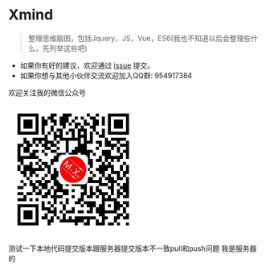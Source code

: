 # Xmind
> 整理思维脑图，包括Jquery，JS，Vue，ES6(我也不知道以后会整理些什么，先列举这些吧)

 - 如果你有好的建议，欢迎通过 [issue](https://github.com/mrxu0/Xmind/issues) 提交。
 - 如果你想与其他小伙伴交流欢迎加入QQ群: 954917384


欢迎关注我的微信公众号

![](https://raw.githubusercontent.com/mrxu0/images/master/weixin-qrcode.jpg)

测试一下本地代码提交版本跟服务器提交版本不一致pull和push问题  我是服务器的
